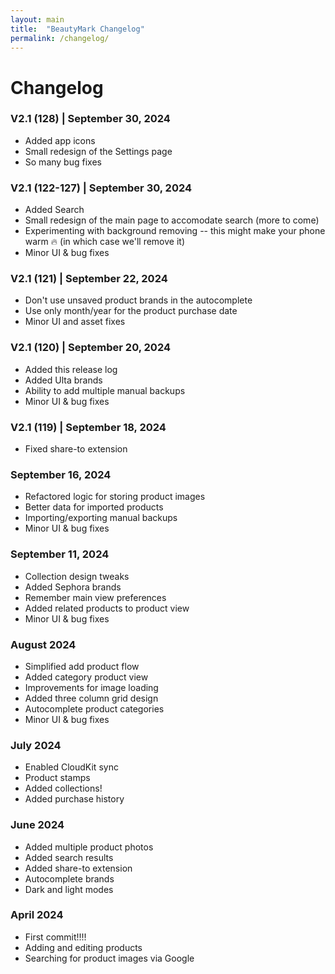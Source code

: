 ```yaml
---
layout: main
title:  "BeautyMark Changelog"
permalink: /changelog/
---
```


# Changelog

### V2.1 (128) | September 30, 2024

- Added app icons
- Small redesign of the Settings page
- So many bug fixes

### V2.1 (122-127) | September 30, 2024

- Added Search
- Small redesign of the main page to accomodate search (more to come)
- Experimenting with background removing -- this might make your phone warm 🔥 (in which case we'll remove it)
- Minor UI & bug fixes

### V2.1 (121) | September 22, 2024

- Don't use unsaved product brands in the autocomplete
- Use only month/year for the product purchase date
- Minor UI and asset fixes

### V2.1 (120) | September 20, 2024

- Added this release log
- Added Ulta brands
- Ability to add multiple manual backups
- Minor UI & bug fixes

### V2.1 (119) | September 18, 2024

- Fixed share-to extension

### September 16, 2024

- Refactored logic for storing product images
- Better data for imported products
- Importing/exporting manual backups
- Minor UI & bug fixes

### September 11, 2024

- Collection design tweaks
- Added Sephora brands
- Remember main view preferences
- Added related products to product view
- Minor UI & bug fixes

### August 2024

- Simplified add product flow
- Added category product view
- Improvements for image loading
- Added three column grid design
- Autocomplete product categories
- Minor UI & bug fixes

### July 2024

- Enabled CloudKit sync
- Product stamps
- Added collections!
- Added purchase history

### June 2024

- Added multiple product photos
- Added search results
- Added share-to extension
- Autocomplete brands
- Dark and light modes

### April 2024

- First commit!!!!
- Adding and editing products
- Searching for product images via Google